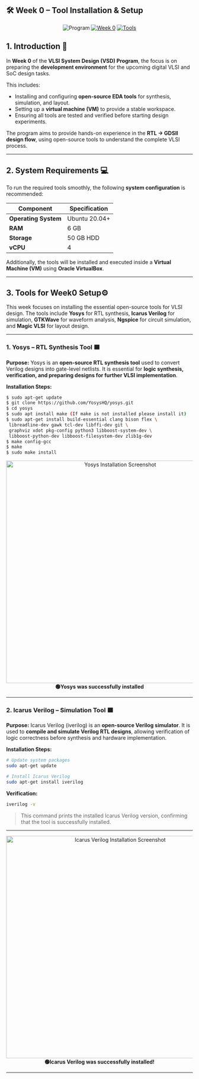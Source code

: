 
## **🛠️ Week 0 – Tool Installation & Setup**
<div align="center">

![Program](https://img.shields.io/badge/Program-VSD%20SoC%20Tapeout-orange?style=for-the-badge) [![Week 0](https://img.shields.io/badge/Week-0-blue?style=for-the-badge)](#) [![Tools](https://img.shields.io/badge/Tools-Setup%20%26%20Installation-success?style=for-the-badge)](#)  

</div>

## **1. Introduction** 📖

In **Week 0** of the **VLSI System Design (VSD) Program**, the focus is on preparing the **development environment** for the upcoming digital VLSI and SoC design tasks.

This includes:

* Installing and configuring **open-source EDA tools** for synthesis, simulation, and layout.
* Setting up a **virtual machine (VM)** to provide a stable workspace.
* Ensuring all tools are tested and verified before starting design experiments.

The program aims to provide hands-on experience in the **RTL → GDSII design flow**, using open-source tools to understand the complete VLSI process.

---

## **2. System Requirements** 💻

To run the required tools smoothly, the following **system configuration** is recommended:

| Component            | Specification    |
| -------------------- | ---------------- |
| **Operating System** | Ubuntu 20.04+    |
| **RAM**              | 6 GB             |
| **Storage**          | 50 GB HDD        |
| **vCPU**             | 4                |

Additionally, the tools will be installed and executed inside a **Virtual Machine (VM)** using **Oracle VirtualBox**.

---

## 3. Tools for Week0 Setup⚙️

This week focuses on installing the essential open-source tools for VLSI design. The tools include **Yosys** for RTL synthesis, **Icarus Verilog** for simulation, **GTKWave** for waveform analysis, **Ngspice** for circuit simulation, and **Magic VLSI** for layout design.

---

### **1. Yosys – RTL Synthesis Tool** 🟦

**Purpose:**
Yosys is an **open-source RTL synthesis tool** used to convert Verilog designs into gate-level netlists. It is essential for **logic synthesis, verification, and preparing designs for further VLSI implementation**.

**Installation Steps:**

```bash
$ sudo apt-get update
$ git clone https://github.com/YosysHQ/yosys.git
$ cd yosys
$ sudo apt install make (If make is not installed please install it)
$ sudo apt-get install build-essential clang bison flex \
 libreadline-dev gawk tcl-dev libffi-dev git \
 graphviz xdot pkg-config python3 libboost-system-dev \
 libboost-python-dev libboost-filesystem-dev zlib1g-dev
$ make config-gcc
$ make
$ sudo make install 
```
<div align="center">
  <img width="600" alt="Yosys Installation Screenshot" src="https://github.com/user-attachments/assets/1821d3df-59b3-41f0-a0ea-f0c45a76db2b" />
</div>

<div align="center">
  <b>🟢Yosys was successfully installed</b>
</div>

---

### **2. Icarus Verilog – Simulation Tool** 🟩

**Purpose:**
Icarus Verilog (iverilog) is an **open-source Verilog simulator**. It is used to **compile and simulate Verilog RTL designs**, allowing verification of logic correctness before synthesis and hardware implementation.

**Installation Steps:**

```bash
# Update system packages
sudo apt-get update

# Install Icarus Verilog
sudo apt-get install iverilog
```

**Verification:**

```bash
iverilog -v
```

> This command prints the installed Icarus Verilog version, confirming that the tool is successfully installed.

---

<div align="center">
  <img width="600" alt="Icarus Verilog Installation Screenshot" src="https://github.com/user-attachments/assets/0e470569-d788-42b8-aabd-e272284ca15a" />
</div>
<div align="center">
  <b>🟢Icarus Verilog was successfully installed!</b>
</div>

---
